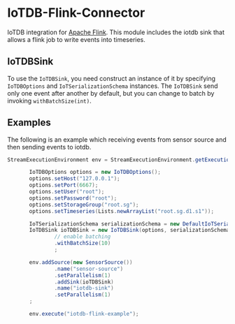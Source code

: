 <!--

    Licensed to the Apache Software Foundation (ASF) under one
    or more contributor license agreements.  See the NOTICE file
    distributed with this work for additional information
    regarding copyright ownership.  The ASF licenses this file
    to you under the Apache License, Version 2.0 (the
    "License"); you may not use this file except in compliance
    with the License.  You may obtain a copy of the License at

        http://www.apache.org/licenses/LICENSE-2.0

    Unless required by applicable law or agreed to in writing,
    software distributed under the License is distributed on an
    "AS IS" BASIS, WITHOUT WARRANTIES OR CONDITIONS OF ANY
    KIND, either express or implied.  See the License for the
    specific language governing permissions and limitations
    under the License.

-->
# IoTDB-Flink-Connector

IoTDB integration for [Apache Flink](https://flink.apache.org/). This module includes the iotdb sink that allows a flink job to write events into timeseries.

## IoTDBSink
To use the `IoTDBSink`,  you need construct an instance of it by specifying `IoTDBOptions` and `IoTSerializationSchema` instances.
The `IoTDBSink` send only one event after another by default, but you can change to batch by invoking `withBatchSize(int)`. 

## Examples
The following is an example which receiving events from sensor source and then sending events to iotdb.

 ```java
StreamExecutionEnvironment env = StreamExecutionEnvironment.getExecutionEnvironment();

        IoTDBOptions options = new IoTDBOptions();
        options.setHost("127.0.0.1");
        options.setPort(6667);
        options.setUser("root");
        options.setPassword("root");
        options.setStorageGroup("root.sg");
        options.setTimeseries(Lists.newArrayList("root.sg.d1.s1"));

        IoTSerializationSchema serializationSchema = new DefaultIoTSerializationSchema();
        IoTDBSink ioTDBSink = new IoTDBSink(options, serializationSchema)
                // enable batching
                .withBatchSize(10)
                ;

        env.addSource(new SensorSource())
                .name("sensor-source")
                .setParallelism(1)
                .addSink(ioTDBSink)
                .name("iotdb-sink")
                .setParallelism(1)
        ;

        env.execute("iotdb-flink-example");
 ```
